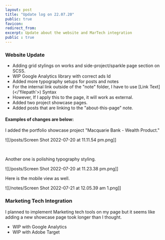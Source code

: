 ```yaml
---
layout: post
title: "Update log on 22.07.20"
public: true
favicon:
redirect_from: 
excerpt: Update about the website and MarTech integration
public : true
---
```



### Website Update

- Adding grid stylings on works and side-project/sparkle page section on SCSS. 
- WIP Google Analytics library with correct ads Id
- Added more typography setups for posts and notes
- For the internal link outside of the "note" folder, I have to use \[Link Text\]\(\<\/'filepath'\>\) Syntax
- However, If I apply this to the page, it will work as external. 
- Added two project showcase pages. 
- Added posts that are linking to the "about-this-page" note.

#### Examples of changes are below: 

I added the portfolio showcase project "Macquarie Bank - Wealth Product." 

![[/posts/Screen Shot 2022-07-20 at 11.11.54 pm.png]]

<br/>

Another one is polishing typography styling. 

![[/posts/Screen Shot 2022-07-20 at 11.23.38 pm.png]]

Here is the mobile view as well. 


![[/notes/Screen Shot 2022-07-21 at 12.05.39 am 1.png]]


### Marketing Tech Integration

I planned to implement Marketing tech tools on my page but it seems like adding a new showcase page took longer than I thought. 

- WIP with Google Analytics
- WIP with Adobe Target
